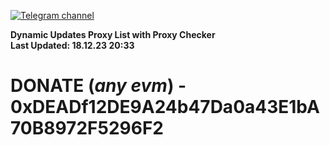 [![Telegram channel](https://img.shields.io/endpoint?url=https://runkit.io/damiankrawczyk/telegram-badge/branches/master?url=https://t.me/n4z4v0d)](https://t.me/n4z4v0d) 

**Dynamic Updates Proxy List with Proxy Checker**  
**Last Updated: 18.12.23 20:33**

# DONATE (_any evm_) - 0xDEADf12DE9A24b47Da0a43E1bA70B8972F5296F2
